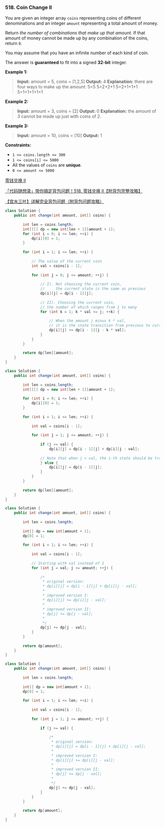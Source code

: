 ### 518. Coin Change II

You are given an integer array `coins` representing coins of different denominations and an integer `amount` representing a total amount of money.

Return *the number of combinations that make up that amount*. If that amount of money cannot be made up by any combination of the coins, return `0`.

You may assume that you have an infinite number of each kind of coin.

The answer is **guaranteed** to fit into a signed **32-bit** integer.

**Example 1:**

> **Input:** amount = 5, coins = [1,2,5]
> **Output:** 4
> **Explanation:** there are four ways to make up the amount:
> 5=5
> 5=2+2+1
> 5=2+1+1+1
> 5=1+1+1+1+1

**Example 2:**

> **Input:** amount = 3, coins = [2]
> **Output:** 0
> **Explanation:** the amount of 3 cannot be made up just with coins of 2.

**Example 3:**

> **Input:** amount = 10, coins = [10]
> **Output:** 1

**Constraints:**

- `1 <= coins.length <= 300`
- `1 <= coins[i] <= 5000`
- All the values of `coins` are **unique**.
- `0 <= amount <= 5000`

[零钱兑换 II](https://leetcode.cn/problems/coin-change-2/solution/ling-qian-dui-huan-ii-by-leetcode-soluti-f7uh/)

[「代码随想录」带你搞定背包问题！518. 零钱兑换 II【附背包完整攻略】](https://leetcode.cn/problems/coin-change-2/solution/dai-ma-sui-xiang-lu-518-ling-qian-dui-hu-q7gm/)

[【宫水三叶】详解完全背包问题（附背包问题攻略）](https://leetcode.cn/problems/coin-change-2/solution/gong-shui-san-xie-xiang-jie-wan-quan-bei-6hxv/) 

```java
class Solution {    
    public int change(int amount, int[] coins) {
        
        int len = coins.length;
        int[][] dp = new int[len + 1][amount + 1];
        for (int i = 0; i <= len; ++i) {
            dp[i][0] = 1;
        }
        
        for (int i = 1; i <= len; ++i) {
            
            // The value of the current coin
            int val = coins[i - 1];
            
            for (int j = 0; j <= amount; ++j) {
                
                // I). Not choosing the current coin,
                //     the current state is the same as previous
                dp[i][j] = dp[i - 1][j];
                
                // II). Choosing the current coin,
                // the number of which ranges from 1 to many
                for (int k = 1; k * val <= j; ++k) {
                    
                    // When the amount j minus k * val, 
                    // it is the state transition from previous to current 
                    dp[i][j] += dp[i - 1][j - k * val];
                }
            }
        }
        
        return dp[len][amount];
    }
}
```

```java
class Solution {
    public int change(int amount, int[] coins) {
      
        int len = coins.length;
        int[][] dp = new int[len + 1][amount + 1];
        
        for (int i = 0; i <= len; ++i) {
            dp[i][0] = 1;
        }
        
        for (int i = 1; i <= len; ++i) {
            
            int val = coins[i - 1];
            
            for (int j = 1; j <= amount; ++j) {
                
                if (j >= val) {
                    dp[i][j] = dp[i - 1][j] + dp[i][j - val];
                
                // Note that when j < val, the i-th state should be transisted from (i-1)-th state
                } else {
                    dp[i][j] = dp[i - 1][j];
                }
            }
        }
        
        return dp[len][amount];
    }
}
```

```java
class Solution {
    public int change(int amount, int[] coins) {
       
        int len = coins.length;
        
        int[] dp = new int[amount + 1];
        dp[0] = 1;
        
        for (int i = 1; i <= len; ++i) {
            
            int val = coins[i - 1];
            
            // Starting with val instead of 1
            for (int j = val; j <= amount; ++j) {
                
                /*
                 * original version: 
                 * dp[i][j] = dp[i - 1][j] + dp[i][j - val];
                 *
                 * improved version I:
                 * dp[i][j] += dp[i][j - val];
                 *
                 * improved version II:
                 * dp[j] += dp[j - val];
                 *
                 */
                dp[j] += dp[j - val]; 
            }
        }
        
        return dp[amount];
    }
}
```

```java
class Solution {
    public int change(int amount, int[] coins) {
        
        int len = coins.length;
        
        int[] dp = new int[amount + 1];
        dp[0] = 1;
        
        for (int i = 1; i <= len; ++i) {
            
            int val = coins[i - 1];
            
            for (int j = 1; j <= amount; ++j) {
                
                if (j >= val) {
                    
                    /*
                     * original version: 
                     * dp[i][j] = dp[i - 1][j] + dp[i][j - val];
                     *
                     * improved version I:
                     * dp[i][j] += dp[i][j - val];
                     *
                     * improved version II:
                     * dp[j] += dp[j - val];
                     *
                     */
                    dp[j] += dp[j - val]; 
                }
            }
        }
        
        return dp[amount];
    }
}
```

